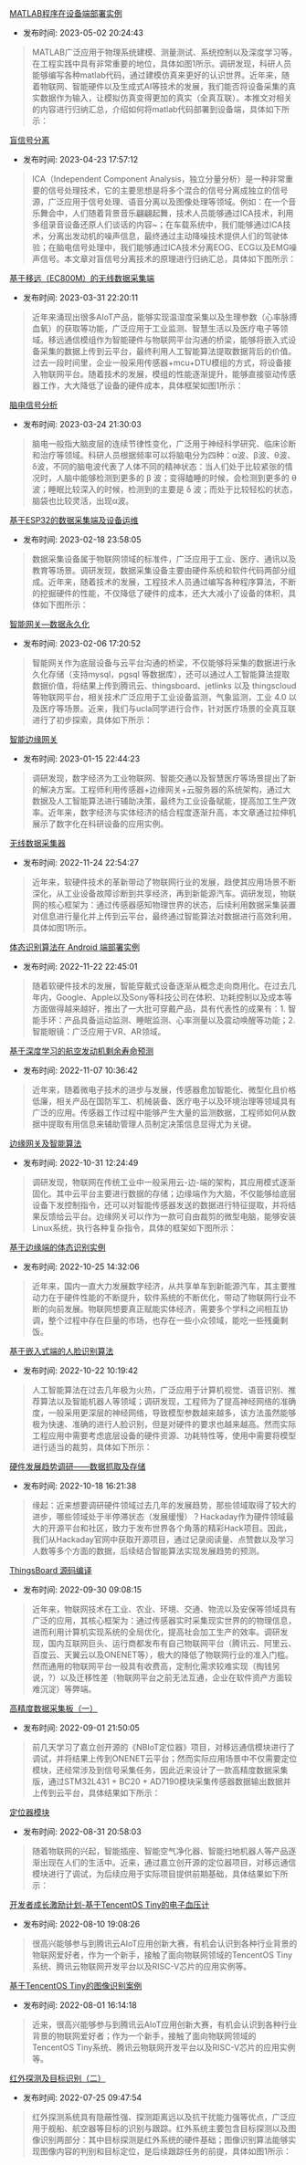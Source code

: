 [MATLAB程序在设备端部署实例](https://cloud.tencent.com/developer/article/2277913)
- 发布时间: 2023-05-02 20:24:43
>MATLAB广泛应用于物理系统建模、测量测试、系统控制以及深度学习等，在工程实践中具有非常重要的地位，具体如图1所示。调研发现，科研人员能够编写各种matlab代码，通过建模仿真来更好的认识世界。近年来，随着物联网、智能硬件以及生成式AI等技术的发展，我们能否将设备采集的真实数据作为输入，让模拟仿真变得更加的真实（全真互联）。本推文对相关的内容进行归纳汇总，介绍如何将matlab代码部署到设备端，具体如下所示：

[盲信号分离](https://cloud.tencent.com/developer/article/2271483)
- 发布时间: 2023-04-23 17:57:12
>ICA（Independent Component Analysis，独立分量分析）是一种非常重要的信号处理技术，它的主要思想是将多个混合的信号分离成独立的信号源，广泛应用于信号处理、语音分离以及图像处理等领域。例如：在一个音乐舞会中，人们随着背景音乐翩翩起舞，技术人员能够通过ICA技术，利用多组录音设备还原人们谈话的内容~；在车载系统中，我们能够通过ICA技术，分离出发动机的噪声信息，最终通过主动降噪技术提供人们的驾驶体验；在脑电信号处理中，我们能够通过ICA技术分离EOG、ECG以及EMG噪声信号。本文章对盲信号分离技术的原理进行归纳汇总，具体如下图所示：

[基于移远（EC800M）的无线数据采集端](https://cloud.tencent.com/developer/article/2255651)
- 发布时间: 2023-03-31 22:20:11
>近年来涌现出很多AIoT产品，能够实现温湿度采集以及生理参数（心率脉搏血氧）的获取等功能，广泛应用于工业监测、智慧生活以及医疗电子等领域。移远通信模组作为智能硬件与物联网平台沟通的桥梁，能够将嵌入式设备采集的数据上传到云平台，最终利用人工智能算法提取数据背后的价值。过去一段时间里，企业一般采用传感器+mcu+DTU模组的方式，将设备接入物联网平台。随着技术的发展，模组的性能逐渐提升，能够直接驱动传感器工作，大大降低了设备的硬件成本，具体框架如图1所示：

[脑电信号分析](https://cloud.tencent.com/developer/article/2245711)
- 发布时间: 2023-03-24 21:30:03
>脑电一般指大脑皮层的连续节律性变化，广泛用于神经科学研究、临床诊断和治疗等领域。科研人员根据频率可以将脑电分为四种：α波、β波、θ波、δ波，不同的脑电波代表了人体不同的精神状态：当人们处于比较紧张的情况时，人脑中能够检测到更多的 β 波；变得瞌睡的时候，会检测到更多的 θ 波；睡眠比较深入的时候，检测到的主要是 δ 波；而处于比较轻松的状态，脑袋也比较灵活，出现α波。

[基于ESP32的数据采集端及设备运维](https://cloud.tencent.com/developer/article/2219605)
- 发布时间: 2023-02-18 23:58:05
>数据采集设备属于物联网领域的标准件，广泛应用于工业、医疗、通讯以及教育等场景。调研发现，数据采集设备主要由硬件系统和软件代码两部分组成。近年来，随着技术的发展，工程技术人员通过编写各种程序算法，不断的挖掘硬件的性能，不仅降低了硬件的成本，还大大减小了设备的体积，具体如下图所示：

[智能网关—数据永久化](https://cloud.tencent.com/developer/article/2213685)
- 发布时间: 2023-02-06 17:20:52
>智能网关作为底层设备与云平台沟通的桥梁，不仅能够将采集的数据进行永久化存储（支持mysql，pgsql 等数据库），还可以通过人工智能算法提取数据价值，将结果上传到腾讯云、thingsboard、jetlinks 以及 thingscloud 等物联网平台，相关技术广泛应用于工业设备监测，气象监测，工业 4.0 以及医疗等场景。近来，我们与ucla同学进行合作，针对医疗场景的全真互联进行了初步探索，具体如下所示：

[智能边缘网关](https://cloud.tencent.com/developer/article/2209750)
- 发布时间: 2023-01-15 22:44:23
>调研发现，数字经济为工业物联网、智能交通以及智慧医疗等场景提出了新的解决方案。工程师利用传感器+边缘网关+云服务器的系统架构，通过大数据及人工智能算法进行辅助决策，最终为工业设备赋能，提高加工生产效率。近年来，数字经济与实体经济的结合程度逐渐升高，本文章通过拉伸机展示了数字化在科研设备的应用实例。

[无线数据采集器](https://cloud.tencent.com/developer/article/2175667)
- 发布时间: 2022-11-24 22:54:27
>近年来，软硬件技术的革新带动了物联网行业的发展，趋使其应用场景不断深化，从工业设备故障诊断到共享经济，再到新能源汽车。调研发现，物联网的核心框架为：通过传感器感知物理世界的状态，后续利用数据采集装置对信息进行量化并上传到云平台，最终通过智能算法对数据进行高效利用，具体如图1所示。

[体态识别算法在 Android 端部署实例](https://cloud.tencent.com/developer/article/2171936)
- 发布时间: 2022-11-22 22:45:01
>随着软硬件技术的发展，智能穿戴式设备逐渐从概念走向商用化。在过去几年内，Google、Apple以及Sony等科技公司在体积、功耗控制以及成本等方面做得越来越好，推出了一大批可穿戴产品，具有代表性的成果有：1. 智能手环：产品具备运动监测、睡眠监测、心率测量以及震动唤醒等功能；2. 智能眼镜：广泛应用于VR、AR领域。

[基于深度学习的航空发动机剩余寿命预测](https://cloud.tencent.com/developer/article/2152864)
- 发布时间: 2022-11-07 10:36:42
>近年来，随着微电子技术的进步与发展，传感器愈加智能化、微型化且价格低廉，相关产品在国防军工、机械装备、医疗电子以及环境治理等领域具有广泛的应用。传感器工作过程中能够产生大量的监测数据，工程师如何从数据中提取有用信息来辅助管理人员制定决策信息显得尤为关键。

[边缘网关及智能算法](https://cloud.tencent.com/developer/article/2145290)
- 发布时间: 2022-10-31 12:24:49
>调研发现，物联网在传统工业中一般采用云-边-端的架构，其应用模式逐渐固化。其中云平台主要进行数据的存储；边缘端作为大脑，不仅能够给底层设备下发控制指令，还可以对智能传感器发送的数据进行特征提取，并将结果反馈给云平台。边缘网关可以作为一款可自由裁剪的微型电脑，能够安装Linux系统，执行各种复杂指令，具体的框架如下图所示：

[基于边缘端的体态识别实例](https://cloud.tencent.com/developer/article/2138855)
- 发布时间: 2022-10-25 14:32:06
>近年来，国内一直大力发展数字经济，从共享单车到新能源汽车，其主要推动力在于硬件性能的不断提升，软件系统的不断优化，带动了物联网行业不断的向前发展。物联网想要真正赋能实体经济，需要多个学科之间相互协调，整个过程中存在巨量的市场，也存在一些小众领域，能吃一些残羹剩饭。

[基于嵌入式端的人脸识别算法](https://cloud.tencent.com/developer/article/2137742)
- 发布时间: 2022-10-22 10:19:42
>人工智能算法在过去几年极为火热，广泛应用于计算机视觉、语音识别、推荐算法以及智能机器人等领域；调研发现，工程师为了提高神经网络的准确度，一般采用更深层的神经网络，导致模型参数越来越多，该方法虽然能够极为快速、准确的进行人脸识别，但是对硬件的要求也越来越高。然而实际工程应用中需要考虑底层设备的硬件资源、功耗特性等，使用中需要将模型进行适当的裁剪，具体如下所示：

[硬件发展趋势调研——数据抓取及存储](https://cloud.tencent.com/developer/article/2137177)
- 发布时间: 2022-10-18 16:21:38
>缘起：近来想要调研硬件领域过去几年的发展趋势，那些领域取得了较大的进步，哪些领域处于半停滞状态（发展缓慢）？Hackaday作为硬件领域最大的开源平台和社区，致力于发布世界各个角落的精彩Hack项目。因此，我们从Hackaday官网中获取开源项目，通过记录阅读量、点赞数以及学习人数等多个方面的数据，后续结合智能算法实现发展趋势的预测。

[ThingsBoard 源码编译](https://cloud.tencent.com/developer/article/2130252)
- 发布时间: 2022-09-30 09:08:15
>近年来，物联网技术在工业、农业、环境、交通、物流以及安保等领域具有广泛的应用，其核心框架为：通过传感器实时采集现实世界的的物理信息，进而利用计算机实现系统的全局优化，提高社会加工生产的效率。调研发现，国内互联网巨头、运行商都发布有自己物联网平台（腾讯云、阿里云、百度云、天翼云以及ONENET等），极大的降低了物联网行业的准入门槛。然而通用的物联网平台一般具有收费高，定制化需求较难实现（掏钱另说，?）以及迁移性差（物联网平台之前无法互通，企业在软件资产方面较难沉淀）等弊端。

[高精度数据采集板（一）](https://cloud.tencent.com/developer/article/2091557)
- 发布时间: 2022-09-01 21:50:05
>前几天学习了嘉立创开源的《NBIoT定位器》项目，对移远通信模块进行了调试，并将结果上传到ONENET云平台；然而实际应用场景中不仅需要定位模块，还经常涉及到信号采集任务，因此近来设计了一款高精度数据采集版，通过STM32L431 + BC20 + AD7190模块采集传感器数据输出数据并上传到云平台，具体结果如下所示：

[定位器模块](https://cloud.tencent.com/developer/article/2089678)
- 发布时间: 2022-08-31 20:58:03
>随着物联网的兴起，智能插座、智能空气净化器、智能扫地机器人等产品逐渐出现在人们的生活中。近来，通过嘉立创开源的定位器项目，对移远通信模块进行了调试，为后续应用于实际项目提供前期基础，具体结果如下所示：

[开发者成长激励计划-基于TencentOS Tiny的电子血压计](https://cloud.tencent.com/developer/article/2069988)
- 发布时间: 2022-08-10 19:08:26
>很高兴能够参与到腾讯云AIoT应用创新大赛，有机会认识到各种行业背景的物联网爱好者，作为一个新手，接触了面向物联网领域的TencentOS Tiny系统、腾讯云物联网开发平台以及RISC-V芯片的应用实例等。

[基于TencentOS Tiny的图像识别案例](https://cloud.tencent.com/developer/article/2063995)
- 发布时间: 2022-08-01 16:14:18
>近来，很高兴能够参与到腾讯云AIoT应用创新大赛，有机会认识到各种行业背景的物联网爱好者；作为一个新手，接触了面向物联网领域的TencentOS Tiny系统、腾讯云物联网开发平台以及RISC-V芯片的应用实例等。

[红外探测及目标识别（二）](https://cloud.tencent.com/developer/article/2055747)
- 发布时间: 2022-07-25 09:47:54
>红外探测系统具有隐蔽性强、探测距离远以及抗干扰能力强等优点，广泛应用于舰船、航空器等目标的识别与跟踪。红外系统主要包含目标探测以及图像识别两部分：其中目标探测是红外系统的硬件基础；图像识别算法能够实现图像内容的判别和目标定位，是后续跟踪任务的前提，具体如图1所示：

